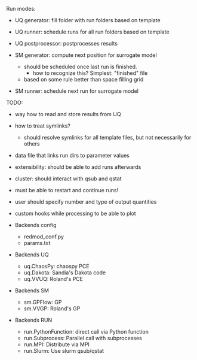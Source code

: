 Run modes:

* UQ generator: fill folder with run folders based on template
* UQ runner: schedule runs for all run folders based on template
* UQ postprocessor: postprocesses results

* SM generator: compute next position for surrogate model
  * should be scheduled once last run is finished. 
    * how to recognize this? Simplest: "finished" file
  * based on some rule better than space filling grid
* SM runner: schedule next run for surrogate model

TODO:
* way how to read and store results from UQ
* how to treat symlinks?
  * should resolve symlinks for all template files, but not necessarily for others
* data file that links run dirs to parameter values
* extensibility: should be able to add runs afterwards
* cluster: should interact with qsub and qstat
* must be able to restart and continue runs!
* user should specify number and type of output quantities
* custom hooks while processing to be able to plot

* Backends config
  * redmod_conf.py
  * params.txt

* Backends UQ
  * uq.ChaosPy: chaospy PCE
  * uq.Dakota: Sandia's Dakota code
  * uq.VVUQ: Roland's PCE

* Backends SM
  * sm.GPFlow: GP
  * sm.VVGP: Roland's GP

* Backends RUN
  * run.PythonFunction: direct call via Python function
  * run.Subprocess: Parallel call with subprocesses
  * run.MPI: Distribute via MPI
  * run.Slurm: Use slurm qsub/qstat
